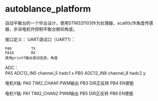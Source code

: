 # autoblance_platform
  自动平衡台的一个毕业设计，使用STM32f103作为处理器，sca60c作角度传感器，步进电机作控制平衡台俯仰角度。

接口定义：
UART调试口（UART1）：
	
	PA9			TX
	PA10		RX
	使用printf输出调试信息，角度
    
ADC：											
	PA5			ADC12_IN5		channel_5		hadc1			x
	PB0			ADC12_IN8		channel_8		hadc2			y

电机X轴:
	PA0			TIM2_CHAN1		PWM输出
	PB3						DIR正反转
	PB4						EN使能
	
电机Y轴:
	PA1			TIM2_CHAN2		PWM输出
	PB5						DIR正反转
	PB6						EN使能
